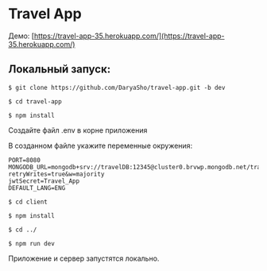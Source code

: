 # Travel App

Демо: [https://travel-app-35.herokuapp.com/](https://travel-app-35.herokuapp.com/)

## Локальный запуск:

`$ git clone https://github.com/DaryaSho/travel-app.git -b dev `

` $ cd travel-app `

` $ npm install `

Создайте файл .env в корне приложения

В созданном файле укажите переменные окружения:  
```
PORT=8080
MONGODB_URL=mongodb+srv://travelDB:12345@cluster0.brvwp.mongodb.net/travel?retryWrites=true&w=majority
jwtSecret=Travel_App
DEFAULT_LANG=ENG 
```

` $ cd client `

` $ npm install `

` $ cd ../ `

` $ npm run dev `

Приложение и сервер запустятся локально.
